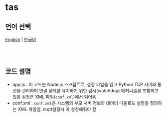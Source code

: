 # tas

## 언어 선택

[English](README.md) | [한국어](README_KR.md)

<br><br>

## 코드 설명
- app.js : 이 코드는 Node.js 스크립트로, 설정 파일을 읽고 Python TCP 서버와 통신을 관리하며 연결 상태를 유지하기 위한 감시(watchdog) 메커니즘을 포함하고 있음
           설정은 XML 파일(`conf.xml`)에서 읽어옴
- conf.xml : `conf.xml`은 시스템의 부모 서버 정보와 데이터 다운로드 설정을 정의하는 XML 파일임, mqtt설정시 꼭 설정해줘야 함
